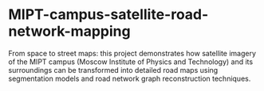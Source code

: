 # MIPT-campus-satellite-road-network-mapping
From space to street maps: this project demonstrates how satellite imagery of the MIPT campus (Moscow Institute of Physics and Technology) and its surroundings can be transformed into detailed road maps using segmentation models and road network graph reconstruction techniques.
